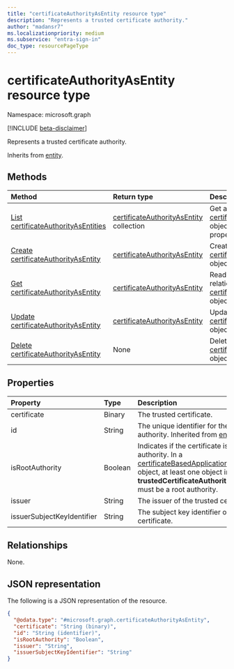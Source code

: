```yaml
---
title: "certificateAuthorityAsEntity resource type"
description: "Represents a trusted certificate authority."
author: "madansr7"
ms.localizationpriority: medium
ms.subservice: "entra-sign-in"
doc_type: resourcePageType
---
```


# certificateAuthorityAsEntity resource type

Namespace: microsoft.graph

[!INCLUDE [beta-disclaimer](../../includes/beta-disclaimer.md)]

Represents a trusted certificate authority.

Inherits from [entity](../resources/entity.md).

## Methods

|Method|Return type|Description|
|:---|:---|:---|
|[List certificateAuthorityAsEntities](../api/certificatebasedapplicationconfiguration-list-trustedcertificateauthorities.md)|[certificateAuthorityAsEntity](../resources/certificateauthorityasentity.md) collection|Get a list of the [certificateAuthorityAsEntity](../resources/certificateauthorityasentity.md) objects and their properties.|
|[Create certificateAuthorityAsEntity](../api/certificatebasedapplicationconfiguration-post-trustedcertificateauthorities.md)|[certificateAuthorityAsEntity](../resources/certificateauthorityasentity.md)|Create a new [certificateAuthorityAsEntity](../resources/certificateauthorityasentity.md) object.|
|[Get certificateAuthorityAsEntity](../api/certificateauthorityasentity-get.md)|[certificateAuthorityAsEntity](../resources/certificateauthorityasentity.md)|Read the properties and relationships of a [certificateAuthorityAsEntity](../resources/certificateauthorityasentity.md) object.|
|[Update certificateAuthorityAsEntity](../api/certificateauthorityasentity-update.md)|[certificateAuthorityAsEntity](../resources/certificateauthorityasentity.md)|Update the properties of a [certificateAuthorityAsEntity](../resources/certificateauthorityasentity.md) object.|
|[Delete certificateAuthorityAsEntity](../api/certificateauthorityasentity-delete.md)|None|Delete a [certificateAuthorityAsEntity](../resources/certificateauthorityasentity.md) object.|

## Properties

|Property|Type|Description|
|:---|:---|:---|
|certificate|Binary|The trusted certificate.|
|id|String|The unique identifier for the certificate authority. Inherited from [entity](../resources/entity.md).|
|isRootAuthority|Boolean|Indicates if the certificate is a root authority. In a [certificateBasedApplicationConfiguration](../resources/certificateBasedApplicationConfiguration.md) object, at least one object in the **trustedCertificateAuthorities** collection must be a root authority. |
|issuer|String|The issuer of the trusted certificate.|
|issuerSubjectKeyIdentifier|String|The subject key identifier of the trusted certificate.|

## Relationships

None.

## JSON representation

The following is a JSON representation of the resource.

<!-- {
  "blockType": "resource",
  "keyProperty": "id",
  "@odata.type": "microsoft.graph.certificateAuthorityAsEntity",
  "baseType": "microsoft.graph.entity",
  "openType": false
}
-->
``` json
{
  "@odata.type": "#microsoft.graph.certificateAuthorityAsEntity",
  "certificate": "String (binary)",
  "id": "String (identifier)",
  "isRootAuthority": "Boolean",
  "issuer": "String",
  "issuerSubjectKeyIdentifier": "String"
}
```
